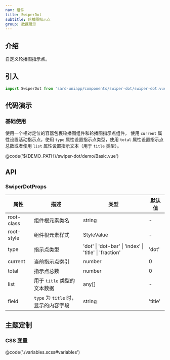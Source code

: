 ```yaml
---
nav: 组件
title: SwiperDot
subtitle: 轮播图指示点
group: 数据展示
---
```


## 介绍

自定义轮播图指示点。

## 引入

```ts
import SwiperDot from 'sard-uniapp/components/swiper-dot/swiper-dot.vue'
```

## 代码演示

### 基础使用

使用一个相对定位的容器包裹轮播图组件和轮播图指示点组件，
使用 `current` 属性设置活动指示点，使用 `type` 属性设置指示点类型，使用 `total` 属性设置指示点总数或者使用 `list` 属性设置指示文本（用于 `title` 类型）。

@code('${DEMO_PATH}/swiper-dot/demo/Basic.vue')

## API

### SwiperDotProps

| 属性       | 描述                                 | 类型                                                   | 默认值  |
| ---------- | ------------------------------------ | ------------------------------------------------------ | ------- |
| root-class | 组件根元素类名                       | string                                                 | -       |
| root-style | 组件根元素样式                       | StyleValue                                             | -       |
| type       | 指示点类型                           | 'dot' \| 'dot-bar' \| 'index' \| 'title' \| 'fraction' | 'dot'   |
| current    | 当前指示点索引                       | number                                                 | 0       |
| total      | 指示点总数                           | number                                                 | 0       |
| list       | 用于 `title` 类型的文本数据          | any[]                                                  | -       |
| field      | `type` 为 `title` 时，显示的内容字段 | string                                                 | 'title' |

## 主题定制

### CSS 变量

@code('./variables.scss#variables')

